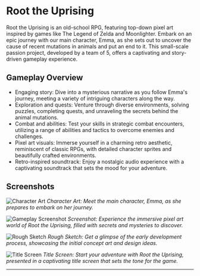 # Root the Uprising

Root the Uprising is an old-school RPG, featuring top-down pixel art inspired by games like The Legend of Zelda and Moonlighter. Embark on an epic journey with our main character, Emma, as she sets out to uncover the cause of recent mutations in animals and put an end to it. This small-scale passion project, developed by a team of 5, offers a captivating and story-driven gameplay experience.

## Gameplay Overview

- Engaging story: Dive into a mysterious narrative as you follow Emma's journey, meeting a variety of intriguing characters along the way.
- Exploration and quests: Venture through diverse environments, solving puzzles, completing quests, and unraveling the secrets behind the animal mutations.
- Combat and abilities: Test your skills in strategic combat encounters, utilizing a range of abilities and tactics to overcome enemies and challenges.
- Pixel art visuals: Immerse yourself in a charming retro aesthetic, reminiscent of classic RPGs, with detailed character sprites and beautifully crafted environments.
- Retro-inspired soundtrack: Enjoy a nostalgic audio experience with a captivating soundtrack that sets the mood for your adventure.

## Screenshots

![Character Art](/images/character_art.png)
*Character Art: Meet the main character, Emma, as she prepares to embark on her journey.*

![Gameplay Screenshot](/images/gameplay_screenshot.png)
*Screenshot: Experience the immersive pixel art world of Root the Uprising, filled with secrets and mysteries to discover.*

![Rough Sketch](/images/rough_sketch.png)
*Rough Sketch: Get a glimpse of the early development process, showcasing the initial concept art and design ideas.*

![Title Screen](/images/title_screen.png)
*Title Screen: Start your adventure with Root the Uprising, presented in a captivating title screen that sets the tone for the game.*



---
